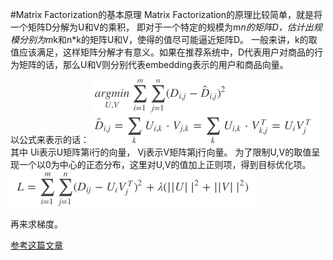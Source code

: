 #Matrix Factorization的基本原理
Matrix Factorization的原理比较简单，就是将一个矩阵D分解为U和V的乘积，
即对于一个特定的规模为m*n的矩阵D，估计出规模分别为m*k和n*k的矩阵U和V，使得的值尽可能逼近矩阵D。
一般来讲，k的取值应该满足，这样矩阵分解才有意义。如果在推荐系统中，D代表用户对商品的行为矩阵的话，那么U和V则分别代表embedding表示的用户和商品向量。

以公式来表示的话：
![img.png](img.png)
其中 Ui表示U矩阵第i行的向量， Vj表示V矩阵第j行向量。
为了限制U,V的取值呈现一个以0为中心的正态分布，这里对U,V的值加上正则项，得到目标优化项。
![img_1.png](img_1.png)

再来求梯度。

[参考这篇文章](https://blog.csdn.net/u014595019/article/details/80586438)